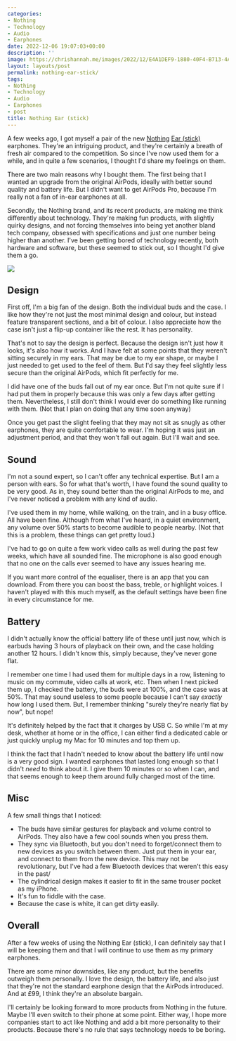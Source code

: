 ```yaml
---
categories:
- Nothing
- Technology
- Audio
- Earphones
date: 2022-12-06 19:07:03+00:00
description: ''
image: https://chrishannah.me/images/2022/12/E4A1DEF9-1880-40F4-B713-4A33509CDC73.jpeg
layout: layouts/post
permalink: nothing-ear-stick/
tags:
- Nothing
- Technology
- Audio
- Earphones
- post
title: Nothing Ear (stick)
---
```


A few weeks ago, I got myself a pair of the new [Nothing](https://nothing.tech) [Ear (stick)](https://nothing.tech/products/ear-stick) earphones. They're an intriguing product, and they're certainly a breath of fresh air compared to the competition. So since I've now used them for a while, and in quite a few scenarios, I thought I'd share my feelings on them.

There are two main reasons why I bought them. The first being that I wanted an upgrade from the original AirPods, ideally with better sound quality and battery life. But I didn't want to get AirPods Pro, because I'm really not a fan of in-ear earphones at all.

Secondly, the Nothing brand, and its recent products, are making me think differently about technology. They're making fun products, with slightly quirky designs, and not forcing themselves into being yet another bland tech company, obsessed with specifications and just one number being higher than another. I've been getting bored of technology recently, both hardware and software, but these  seemed to stick out, so I thought I'd give them a go.

<img src="https://chrishannah.me/images/2022/12/12DFFC19-D6AE-4ACD-9B07-F194A9024CA3.jpeg">

## Design

First off, I'm a big fan of the design. Both the individual buds and the case. I like how they're not just the most minimal design and colour, but instead feature transparent sections, and a bit of colour. I also appreciate how the case isn't just a flip-up container like the rest. It has personality.

That's not to say the design is perfect. Because the design isn't just how it looks, it's also how it works. And I have felt at some points that they weren't sitting securely in my ears. That may be due to my ear shape, or maybe I just needed to get used to the feel of them. But I'd say they feel slightly less secure than the original AirPods, which fit perfectly for me.

I did have one of the buds fall out of my ear once. But I'm not quite sure if I had put them in properly because this was only a few days after getting them. Nevertheless, I still don't think I would ever do something like running with them. (Not that I plan on doing that any time soon anyway)

Once you get past the slight feeling that they may not sit as snugly as other earphones, they are quite comfortable to wear. I'm hoping it was just an adjustment period, and that they won't fall out again. But I'll wait and see.

## Sound

I'm not a sound expert, so I can't offer any technical expertise. But I am a person with ears. So for what that's worth, I have found the sound quality to be very good. As in, they sound better than the original AirPods to me, and I've never noticed a problem with any kind of audio.

I've used them in my home, while walking, on the train, and in a busy office. All have been fine. Although from what I've heard, in a quiet environment, any volume over 50% starts to become audible to people nearby. (Not that this is a problem, these things can get pretty loud.)

I've had to go on quite a few work video calls as well during the past few weeks, which have all sounded fine. The microphone is also good enough that no one on the calls ever seemed to have any issues hearing me.

If you want more control of the equaliser, there is an app that you can download. From there you can boost the bass, treble, or highlight voices. I haven't played with this much myself, as the default settings have been fine in every circumstance for me.

## Battery

I didn't actually know the official battery life of these until just now, which is earbuds having 3 hours of playback on their own, and the case holding another 12 hours.  I didn't know this, simply because, they've never gone flat.

I remember one time I had used them for multiple days in a row, listening to music on my commute, video calls at work, etc. Then when I next picked them up, I checked the battery, the buds were at 100%, and the case was at 50%. That may sound useless to some people because I can't say _exactly_ how long I used them. But, I remember thinking "surely they're nearly flat by now", but nope!

It's definitely helped by the fact that it charges by USB C. So while I'm at my desk, whether at home or in the office, I can either find a dedicated cable or just quickly unplug my Mac for 10 minutes and top them up.

I think the fact that I hadn't needed to know about the battery life until now is a very good sign. I wanted earphones that lasted long enough so that I didn't _need_ to think about it. I give them 10 minutes or so when I can, and that seems enough to keep them around fully charged most of the time.

## Misc

A few small things that I noticed:

* The buds have similar gestures for playback and volume control to AirPods. They also have a few cool sounds when you press them.
* They sync via Bluetooth, but you don't need to forget/connect them to new devices as you switch between them. Just put them in your ear, and connect to them from the new device. This may not be revolutionary, but I've had a few Bluetooth devices that weren't this easy in the past/
* The cylindrical design makes it easier to fit in the same trouser pocket as my iPhone.
* It's fun to fiddle with the case.
* Because the case is white, it can get dirty easily.

## Overall

After a few weeks of using the Nothing Ear (stick), I can definitely say that I will be keeping them and that I will continue to use them as my primary earphones.

There are some minor downsides, like any product, but the benefits outweigh them personally. I love the design, the battery life, and also just that they're not the standard earphone design that the AirPods introduced. And at £99, I think they're an absolute bargain.

I'll certainly be looking forward to more products from Nothing in the future. Maybe I'll even switch to their phone at some point. Either way, I hope more companies start to act like Nothing and add a bit more personality to their products. Because there's no rule that says technology needs to be boring.
